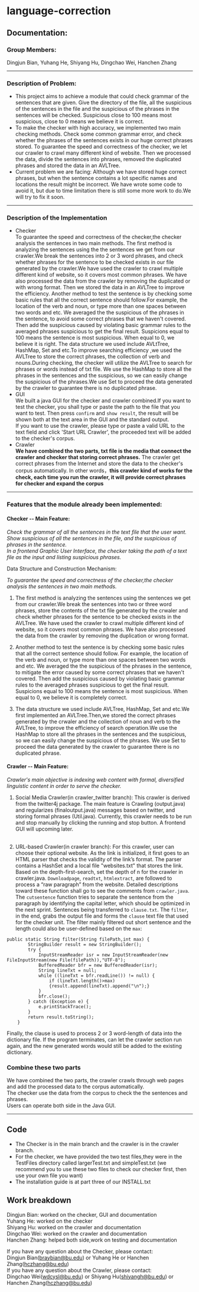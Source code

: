 # language-correction

## Documentation:
### Group Members:</br>
Dingjun Bian, Yuhang He, Shiyang Hu, Dingchao Wei, Hanchen Zhang</br>

---
### Description of Problem:
* This project aims to achieve a module that could check grammar of the sentences that are given.
Give the directory of the file, all the suspicious of the sentences in the file and the suspicious of the phrases in  the sentences will be checked.
Suspicious close to 100 means most suspicious, close to 0 means we believe it is correct.
* To make the checker with high accuracy, we implemented two main checking methods.
Check some common grammar error, and check whether the phrases of the sentences exists in our huge correct phrases stored. 
To guarantee the speed and correctness of the checker, we let our crawler to crawl many different kind of website.
Then we processed the data, divide the sentences into phrases, removed the duplicated phrases and stored the data in an AVLTree.
* Current problem we are facing: Although we have stored huge correct phrases, but when the sentence contains a lot specific names and locations the result might be incorrect.
We have wrote some code to avoid it, but due to time limitation there is still some more work to do.We will try to fix it soon.
---
### Description of the Implementation

* Checker  
To guarantee the speed and correctness of the checker,the checker analysis the sentences in two main methods. 
The first method is analyzing the sentences using the
the sentences we get from our crawler.We break the sentences into 2 or 3 word phrases, and check whether
   phrases for the sentence to be checked exists in our file generated by the crawler.We have used the crawler
   to crawl multiple different kind of website, so it covers most common phrases.
   We have also processed the data from the crawler by removing the duplicated or with wrong format.
   Then we stored the data in an AVLTree to improve the efficiency.
   Another method to test the sentence is by checking some basic rules that all the correct sentence should follow.For example,
   the location of the verb and noun, or type more than one spaces between two words and etc.
   We averaged the the suspicious of the phrases in the sentence, to avoid some correct phrases that we haven't covered.
   Then add the suspicious caused by violating basic grammar rules to the averaged phrases suspicious to get the final result.
   Suspicions equal to 100 means the sentence is most suspicious. When equal to 0, we believe it is right.
   The data structure we used include AVLtTree, HashMap, Set and etc.To improve searching efficiency ,we used the AVLTree to store the correct phrases, the collection of verb and nouns.During checking, the checker will utilize the AVLTree to search for phrases or words instead of txt file. We use the HashMap to store all the phrases in the sentences and the suspicious,
   so we can easily change the suspicious of the phrases.We use Set to proceed the data generated by the crawler to guarantee there is no duplicated phrase.
* GUI  
We built a java GUI for the checker and crawler combined.If you want to test the checker, you shall type or paste the path to the file that you want to test.
Then press `confirm` and `show result`, the result will be shown both at the text area in the GUI and the standard output.  
If you want to use the crawler, please type or paste a valid URL to the text field and click 'Start URL Crawler', the proceeded text will be added to the checker's corpus.  
* Crawler  
**We have combined the two parts, txt file is the media that connect the crawler and checker that storing correct phrases.**  The crawler get correct phrases from the Internet and store the data to the checker's corpus automatically. In other words，**this crawler kind of works for the check, each time you run the crawler, it will provide correct phrases for checker and expand the corpus**

---
### Features that the module already been implemented:

#### Checker -- Main Feature:

*Check the grammar of all the sentences in the text file that the user want.  
Show suspicious of all the sentences in the file, and the suspicious of phrases in the sentence.  
In a frontend Graphic User Interface, the checker taking the path of a text file as the input and listing suspicious phrases.*

Data Structure and Construction Mechanism:

  *To guarantee the speed and correctness of the checker,the checker analysis the sentences in two main methods.*

   1. The first method is analyzing the sentences using the sentences we get from our crawler.We break the sentences into two or three word phrases, store the contents of the txt file generated by the crwaler and check whether phrases for the sentence to be checked exists in the AVLTree. We have used the crawler to crawl multiple different kind of website, so it covers most common phrases. We have also processed the data from the crawler by removing the duplication or wrong format.
   
   2. Another method to test the sentence is by checking some basic rules that all the correct sentence should follow. For example, the location of the verb and noun, or type more than one spaces between two words and etc. We averaged the the suspicious of the phrases in the sentence, to mitigate the error caused by some correct phrases that we haven't covered. Then add the suspicious caused by violating basic grammar rules to the averaged phrases suspicious to get the final result. Suspicions equal to 100 means the sentence is most suspicious. When equal to 0, we believe it is completely correct.
   
   3. The data structure we used include AVLTree, HashMap, Set and etc.We first implemented an AVLTree.Then,we stored the correct phrases generated by the crwaler and the collection of noun and verb to the AVLTree, to improve the efficiency of search operation.We use the HashMap to store all the phrases in the sentences and the suspicious, so we can easily change the suspicious of the phrases. We use Set to proceed the data generated by the crawler to guarantee there is no duplicated phrase.

#### Crawler -- Main Feature: 

*Crawler's main objective is indexing web content with formal, diversified linguistic content in order to serve the checker.*

   1. Social Media Crawler(in crawler_twitter branch):
   This crawler is derived from the twitter4j package. The main feature is Crawling (output.java) and regularizes (finaloutput.java) messages based on twitter, and storing formal phrases (Util.java). Currently, this crawler needs to be run and stop manually by clicking the running and stop button. A frontend GUI will upcoming later. </br></br>

   2. URL-based Crawler(in crawler branch):
   For this crawler, user can choose their optional website. As the link is initialized, it first goes to an HTML parser that checks the validity of the link’s format. The parser contains a HashSet and a local file "websites.txt" that stores the link.   
Based on the depth-first-search, set the depth of n for the crawler in crawler.java.
   `Downloadpage`, `readtxt`, `htmlextract`, are followed to process a “raw paragraph” from the website. Detailed descriptions toward these function shall go to see the comments from `crawler.java`. The `cutsentence` function tries to separate the sentence from the paragraph by identifying the capital letter, which should be optimized in the next sprint.
   Sentences being transferred to `clause.txt`. The `filter`, in the end, grabs the output file and forms the `clause` text file that used for the checker unit. The filter mainly filtered out short sentence and the length could also be user-defined based on the `max`:
```
public static String filter(String filePath,int max) {
        StringBuilder result = new StringBuilder();
        try {
            InputStreamReader isr = new InputStreamReader(new FileInputStream(new File(filePath)),"UTF-8");
            BufferedReader bfr = new BufferedReader(isr);
            String lineTxt = null;
            while ((lineTxt = bfr.readLine()) != null) {
                if (lineTxt.length()>max)
                {result.append(lineTxt).append("\n");}
            }
            bfr.close();
        } catch (Exception e) {
            e.printStackTrace();
        }
        return result.toString();
    }
``` 
Finally, the clause is used to process 2 or 3 word-length of data into the dictionary file.
If the program terminates, can let the crawler section run again, and the new generated words would still be added to the existing dictionary.

### Combine these two parts
We have combined the two parts, the crawler crawls through web pages and add the processed data to the corpus automatically.  
The checker use the data from the corpus to check the the sentences and phrases.  
Users can operate both side in the Java GUI.  


---
## Code
* The Checker is in the main branch and the crawler is in the crawler branch.
* For the checker, we have provided the two test files,they were in the TestFiles directory called largerTest.txt and simpleTest.txt
(we recommend you to use these two files to check our checker first, then use your own file you want)
* The installation guide is at part three of our INSTALL.txt 
## Work breakdown
Dingjun Bian: worked on the checker, GUI and documentation  
Yuhang He: worked on the checker  
Shiyang Hu: worked on the crawler and documentation  
Dingchao Wei: worked on the crawler and documentation  
Hanchen Zhang: helped both side,work on testing and documentation 

If you have any question about the Checker, please contact:  
Dingjun Bian(braybian@bu.edu) or Yuhang He or Hanchen Zhang(hczhang@bu.edu)  
If you have any question about the Crawler, please contact:  
Dingchao Wei(wdcysl@bu.edu) or Shiyang Hu(shiyangh@bu.edu) or Hanchen Zhang(hczhang@bu.edu)
